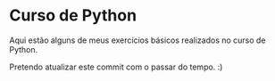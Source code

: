 # Curso de Python

Aqui estão alguns de meus exercícios básicos realizados no curso de Python.

Pretendo atualizar este commit com o passar do tempo. :)


